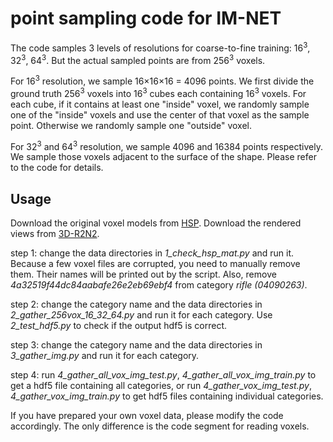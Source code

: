 # point sampling code for IM-NET

The code samples 3 levels of resolutions for coarse-to-fine training: 16<sup>3</sup>, 32<sup>3</sup>, 64<sup>3</sup>. But the actual sampled points are from 256<sup>3</sup> voxels.

For 16<sup>3</sup> resolution, we sample 16×16×16 = 4096 points. We first divide the ground truth 256<sup>3</sup> voxels into 16<sup>3</sup> cubes each containing 16<sup>3</sup> voxels. For each cube, if it contains at least one "inside" voxel, we randomly sample one of the "inside" voxels and use the center of that voxel as the sample point. Otherwise we randomly sample one "outside" voxel.

For 32<sup>3</sup> and 64<sup>3</sup> resolution, we sample 4096 and 16384 points respectively. We sample those voxels adjacent to the surface of the shape. Please refer to the code for details.

## Usage

Download the original voxel models from [HSP](https://github.com/chaene/hsp).
Download the rendered views from [3D-R2N2](https://github.com/chrischoy/3D-R2N2).

step 1: change the data directories in *1_check_hsp_mat.py* and run it. Because a few voxel files are corrupted, you need to manually remove them. Their names will be printed out by the script. Also, remove *4a32519f44dc84aabafe26e2eb69ebf4* from category *rifle (04090263)*.

step 2: change the category name and the data directories in *2_gather_256vox_16_32_64.py* and run it for each category. Use *2_test_hdf5.py* to check if the output hdf5 is correct.

step 3: change the category name and the data directories in *3_gather_img.py* and run it for each category.

step 4: run *4_gather_all_vox_img_test.py*, *4_gather_all_vox_img_train.py* to get a hdf5 file containing all categories, or run *4_gather_vox_img_test.py*, *4_gather_vox_img_train.py* to get hdf5 files containing individual categories.


If you have prepared your own voxel data, please modify the code accordingly. The only difference is the code segment for reading voxels.